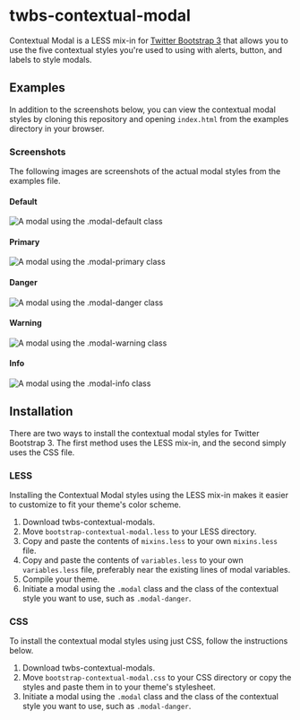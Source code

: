 twbs-contextual-modal
=====================

Contextual Modal is a LESS mix-in for [Twitter Bootstrap 3](https://github.com/twbs/bootstrap) that allows you to use the five contextual styles you're used to using with alerts, button, and labels to style modals.
## Examples
In addition to the screenshots below, you can view the contextual modal styles by cloning this repository and opening <code>index.html</code> from the examples directory in your browser.

### Screenshots
The following images are screenshots of the actual modal styles from the examples file.

#### Default
![A modal using the .modal-default class](https://raw.github.com/binlabs/twbs-contextual-modals/master/examples/screenshots/modal-default.jpg)

#### Primary
![A modal using the .modal-primary class](https://raw.github.com/binlabs/twbs-contextual-modals/master/examples/screenshots/modal-primary.jpg)

#### Danger
![A modal using the .modal-danger class](https://raw.github.com/binlabs/twbs-contextual-modals/master/examples/screenshots/modal-danger.jpg)

#### Warning
![A modal using the .modal-warning class](https://raw.github.com/binlabs/twbs-contextual-modals/master/examples/screenshots/modal-warning.jpg)

#### Info
![A modal using the .modal-info class](https://raw.github.com/binlabs/twbs-contextual-modals/master/examples/screenshots/modal-info.jpg)

## Installation
There are two ways to install the contextual modal styles for Twitter Bootstrap 3. The first method uses the LESS mix-in, and the second simply uses the CSS file.

### LESS
Installing the Contextual Modal styles using the LESS mix-in makes it easier to customize to fit your theme's color scheme.

1. Download twbs-contextual-modals.
2. Move <code>bootstrap-contextual-modal.less</code> to your LESS directory.
3. Copy and paste the contents of <code>mixins.less</code> to your own <code>mixins.less</code> file.
4. Copy and paste the contents of <code>variables.less</code> to your own <code>variables.less</code> file, preferably near the existing lines of modal variables.
5. Compile your theme.
6. Initiate a modal using the <code>.modal</code> class and the class of the contextual style you want to use, such as <code>.modal-danger</code>.

### CSS
To install the contextual modal styles using just CSS, follow the instructions below.

1. Download twbs-contextual-modals.
2. Move <code>bootstrap-contextual-modal.css</code> to your CSS directory or copy the styles and paste them in to your theme's stylesheet.
3. Initiate a modal using the <code>.modal</code> class and the class of the contextual style you want to use, such as <code>.modal-danger</code>.
